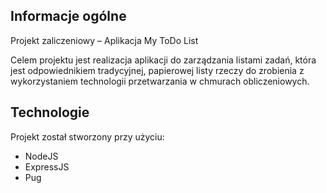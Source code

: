 ## Informacje ogólne
Projekt zaliczeniowy – Aplikacja My ToDo List

Celem projektu jest realizacja aplikacji do zarządzania listami zadań, która jest odpowiednikiem
tradycyjnej, papierowej listy rzeczy do zrobienia z wykorzystaniem technologii przetwarzania w chmurach obliczeniowych.

## Technologie
Projekt został stworzony przy użyciu:
* NodeJS 
* ExpressJS 
* Pug